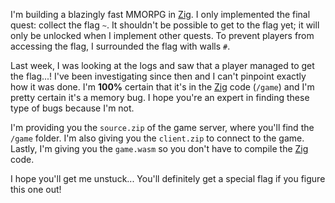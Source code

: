 I'm building a blazingly fast MMORPG in [Zig](https://ziglang.org/). I only implemented the final quest: collect the flag `~`. It shouldn't be possible to get to the flag yet; it will only be unlocked when I implement other quests. To prevent players from accessing the flag, I surrounded the flag with walls `#`.

Last week, I was looking at the logs and saw that a player managed to get the flag...! I've been investigating since then and I can't pinpoint exactly how it was done. I'm **100%** certain that it's in the [Zig](https://ziglang.org/) code (`/game`) and I'm pretty certain it's a memory bug. I hope you're an expert in finding these type of bugs because I'm not.

I'm providing you the `source.zip` of the game server, where you'll find the `/game` folder. I'm also giving you the `client.zip` to connect to the game. Lastly, I'm giving you the `game.wasm` so you don't have to compile the [Zig](https://ziglang.org/) code.

I hope you'll get me unstuck... You'll definitely get a special flag if you figure this one out!
